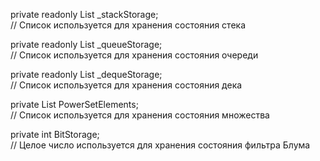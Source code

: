 private readonly List<T> _stackStorage;    
// Список используется для хранения состояния стека  

private readonly List<T> _queueStorage;    
// Список используется для хранения состояния очереди  

private readonly List<T> _dequeStorage;    
// Список используется для хранения состояния дека  

private List<T> PowerSetElements;          
// Список используется для хранения состояния множества  

private int BitStorage;                    
// Целое число используется для хранения состояния фильтра Блума